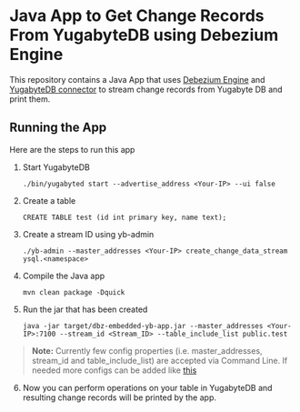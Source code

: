 # Java App to Get Change Records From YugabyteDB using Debezium Engine

This repository contains a Java App that uses [Debezium Engine](https://debezium.io/documentation/reference/stable/development/engine.html) and [YugabyteDB connector](https://github.com/yugabyte/debezium-connector-yugabytedb/tree/main) to stream change records from Yugabyte DB and print them.

## Running the App

Here are the steps to run this app

1. Start YugabyteDB
    ```
    ./bin/yugabyted start --advertise_address <Your-IP> --ui false
    ```
2.  Create a table
    ```
    CREATE TABLE test (id int primary key, name text);
    ```
3. Create a stream ID using yb-admin
    ```
    ./yb-admin --master_addresses <Your-IP> create_change_data_stream ysql.<namespace>
    ```
4. Compile the Java app
    ```
    mvn clean package -Dquick
    ```
5. Run the jar that has been created
    ```
    java -jar target/dbz-embedded-yb-app.jar --master_addresses <Your-IP>:7100 --stream_id <Stream_ID> --table_include_list public.test
    ```
> **Note:**
> Currently few config properties (i.e. master_addresses, stream_id and table_include_list) are accepted via Command Line. If needed more configs can be added like [this](https://github.com/Sumukh-Phalgaonkar/dbz-embedded-yb-app/blob/main/src/main/java/com/dbzapp/CmdLineOpts.java#L65)

6. Now you can perform operations on your table in YugabyteDB and resulting change records will be printed by the app.

